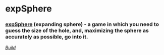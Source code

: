 # expSphere
### [expSphere]() (expanding sphere) - a game in which you need to guess the size of the hole, and, maximizing the sphere as accurately as possible, go into it.

[*Build*](https://github.com/ivan-kondratev/expSphere-Build)
